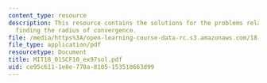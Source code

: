 ```yaml
---
content_type: resource
description: This resource contains the solutions for the problems related to the
  finding the radius of convergence.
file: /media/https%3A/open-learning-course-data-rc.s3.amazonaws.com/18-01sc-single-variable-calculus-fall-2010/ce95c6111e8e778a8105153518663d99_MIT18_01SCF10_ex97sol.pdf
file_type: application/pdf
resourcetype: Document
title: MIT18_01SCF10_ex97sol.pdf
uid: ce95c611-1e8e-778a-8105-153518663d99
---
```

